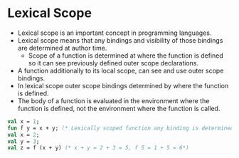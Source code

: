 # Lexical Scope

* Lexical scope is an important concept in programming languages.
* Lexical scope means that any bindings and visibility of those bindings are determined at author time. 
    * Scope of a function is determined at where the function is defined so it can see previously defined outer scope declarations.
* A function additionally to its local scope, can see and use outer scope bindings. 
* In lexical scope outer scope bindings determined by where the function is defined.
* The body of a function is evaluated in the environment where the function is defined, not the environment where the function is called.
```ml
val x = 1;
fun f y = x + y; (* Lexically scoped function any binding is determined at where the function is defined.*)
val x = 2;
val y = 3;
val z = f (x + y) (* x + y = 2 + 3 = 5, f 5 = 1 + 5 = 6*)
```
